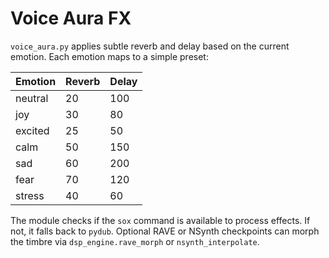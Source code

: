 # Voice Aura FX

`voice_aura.py` applies subtle reverb and delay based on the current emotion.
Each emotion maps to a simple preset:

| Emotion  | Reverb | Delay |
|---------|-------|------|
| neutral | 20    | 100  |
| joy     | 30    | 80   |
| excited | 25    | 50   |
| calm    | 50    | 150  |
| sad     | 60    | 200  |
| fear    | 70    | 120  |
| stress  | 40    | 60   |

The module checks if the `sox` command is available to process effects.
If not, it falls back to `pydub`.  Optional RAVE or NSynth checkpoints can
morph the timbre via `dsp_engine.rave_morph` or `nsynth_interpolate`.

